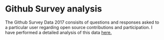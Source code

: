 # Github Survey analysis
The Github Survey Data 2017 consisits of questions and responses asked to a particular user regarding open source contributions and participation. I have performed a detailed analysis of this data [here.](SurveyAnalysis.md)

